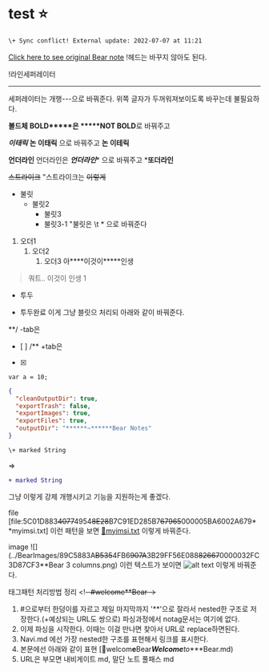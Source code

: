 # test ⭐️
```diff
\+ Sync conflict! External update: 2022-07-07 at 11:21
```

[Click here to see original Bear note](bear:**/x~~callback~~url**open-note?id=C026DB37-57BB-4D63-B26D-BF8F5AD21A84~~67965~~000005B4CA4ACA15)
!헤드는 바꾸지 않아도 된다.

!라인세퍼레이터




---
세퍼레이터는 개행---으로 바꿔준다. 위쪽 글자가 두꺼워져보이도록 바꾸는데 불필요하다.

****볼드체****
****BOLD*****은 *****NOT BOLD****로 바꿔주고

***이태릭***
****논 이태릭**** 으로 바꿔주고
**논
이테릭**

****언더라인****
언더라인은 *****언더라인****** 으로 바꿔주고 *****또더라인****

~~스트라이크~~
"스트라이크는 ~~이렇게~~

* 불릿
	* 불릿2
		* 불릿3
		* 불릿3-1
"불릿은 \t * 으로 바꿔준다

1. 오더1
	1. 오더2
		1. 오더3
아****이것이*****인생

> 쿼트.. 이것이 인생
1
- 투두
+ 투두완료
이게 그냥 블릿으 처리되 아래와 같이 바꿔준다.

**/ -tab은
- [ ]
/** +tab은
- [x]


`var a = 10;`


```json
{
  "cleanOutputDir": true,
  "exportTrash": false,
  "exportImages": true,
  "exportFiles": true,
  "outputDir": "******~******Bear Notes"
}
```


```diff
\+ marked String
```

=>
```diff
+ marked String
```
그냥 이렇게 강제 개행시키고 기능을 지원하는게 좋겠다.

file
[file:5C01D883~~4077~~4954~~8E28~~B7C91ED285B7~~67965~~000005BA6002A679**myimsi.txt]
이런 패턴을 보면
[💾myimsi.txt](https:/***github.co*******m*******PlayGroun*******d*******maste*******r*******file*******s******myimsi.txt)
이렇게 바꿔준다.


image
![](../BearImages/89C5883A~~B535~~4FB6~~907A~~3B29FF56E088~~82667~~0000032FC3D87CF3**Bear 3 columns.png)
이런 텍스트가 보이면
![alt text](image******s******Pro.jpg)
이렇게 바꿔준다.

태그패턴 처리방법 정리
<!~~- #welcome**Bear -~~>
1) #으로부터 한덩이를 자르고 제일 마지막까지 '**'으로 잘라서 nested한 구조로 저장한다.(+예상되는 URL도 쌍으로) 파싱과정에서 notag문서는 여기에 없다.
2) 이제 파싱을 시작한다. 이때는 이걸 만나면 찾아서 URL로 replace하면된다.
3) Navi.md 에선 가장 nested한 구조를 표현해서 링크를 표시한다.
4) 본문에선 아래와 같이 표현
[🔗welcom******e******Bear***Welcome****to****Bear.md)
4) URL은 부모면 내비게이트 md, 말단 노트 풀패스 md

<!-- {BearID:79A70F71-3273-4C53-8795-13E1238519BD-76434-000006075B065F90} -->
